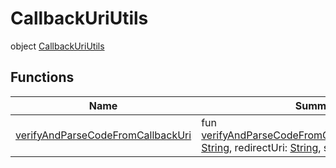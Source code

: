 # CallbackUriUtils


object [CallbackUriUtils](index.md)

## Functions

| Name | Summary |
|---|---|
| [verifyAndParseCodeFromCallbackUri](verify-and-parse-code-from-callback-uri.md) | fun [verifyAndParseCodeFromCallbackUri](verify-and-parse-code-from-callback-uri.md)(callbackUri: [String](https://kotlinlang.org/api/latest/jvm/stdlib/kotlin/-string/index.html), redirectUri: [String](https://kotlinlang.org/api/latest/jvm/stdlib/kotlin/-string/index.html), state: [String](https://kotlinlang.org/api/latest/jvm/stdlib/kotlin/-string/index.html)): [String](https://kotlinlang.org/api/latest/jvm/stdlib/kotlin/-string/index.html) |
